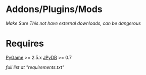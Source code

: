 # Addons/Plugins/Mods


*Make Sure This not have external downloads, can be dangerous*

# Requires
[PyGame](https://pypi.org/project/pygame/) >= 2.5.x
[JPyDB](https://test.pypi.org/project/JPyDB/) >= 0.7

*full list at "requirements.txt"*